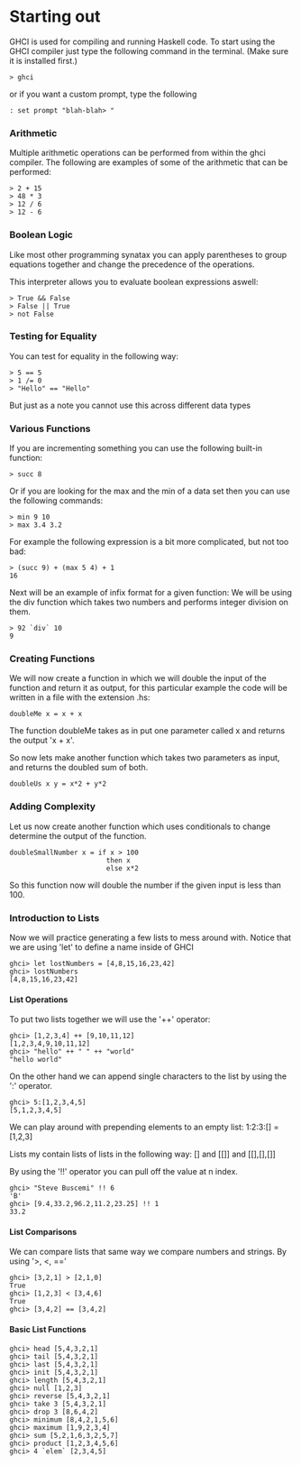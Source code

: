 # Starting out 

GHCI is used for compiling and running Haskell code.
To start using the GHCI compiler just type the following command in the terminal. (Make sure it is installed first.)

```
> ghci
```

or if you want a custom prompt, type the following

```
: set prompt "blah-blah> "
```

### Arithmetic
Multiple arithmetic operations can be performed from within the ghci compiler. The following are examples of some of the arithmetic that can be performed:

```
> 2 + 15
> 48 * 3
> 12 / 6
> 12 - 6
```

### Boolean Logic
Like most other programming synatax you can apply parentheses to group equations together and change the precedence of the operations.

This interpreter allows you to evaluate boolean expressions aswell:

```
> True && False
> False || True
> not False
```

### Testing for Equality
You can test for equality in the following way:

```
> 5 == 5
> 1 /= 0
> "Hello" == "Hello"
```

But just as a note you cannot use this across different data types

### Various Functions
If you are incrementing something you can use the following built-in function:

```
> succ 8
```

Or if you are looking for the max and the min of a data set then you can use the following commands:

```
> min 9 10
> max 3.4 3.2
```

For example the following expression is a bit more complicated, but not too bad:

```
> (succ 9) + (max 5 4) + 1
16
```

Next will be an example of infix format for a given function:
We will be using the div function which takes two numbers and performs integer division on them.

```
> 92 `div` 10 
9
```

### Creating Functions
We will now create a function in which we will double the input of the function and return it as output, for this particular example the code will be written in a file with the extension .hs:

```
doubleMe x = x + x
```

The function doubleMe takes as in put one parameter called x and returns the output 'x + x'.

So now lets make another function which takes two parameters as input, and returns the doubled sum of both.

```
doubleUs x y = x*2 + y*2
```

### Adding Complexity
Let us now create another function which uses conditionals to change determine the output of the function.

```
doubleSmallNumber x = if x > 100
                        then x
                        else x*2
```

So this function now will double the number if the given input is less than 100.

### Introduction to Lists
Now we will practice generating a few lists to mess around with.
Notice that we are using 'let' to define a name inside of GHCI

```
ghci> let lostNumbers = [4,8,15,16,23,42]
ghci> lostNumbers
[4,8,15,16,23,42]
```
#### List Operations
To put two lists together we will use the '++' operator:

```
ghci> [1,2,3,4] ++ [9,10,11,12]
[1,2,3,4,9,10,11,12]
ghci> "hello" ++ " " ++ "world"
"hello world"
```

On the other hand we can append single characters to the list by using the ':' operator.

```
ghci> 5:[1,2,3,4,5]
[5,1,2,3,4,5]
```

We can play around with prepending elements to an empty list:
1:2:3:[] = [1,2,3]

Lists my contain lists of lists in the following way:
[] and [[]] and [[],[],[]]

By using the '!!' operator you can pull off the value at n index.
```
ghci> "Steve Buscemi" !! 6
'B'
ghci> [9.4,33.2,96.2,11.2,23.25] !! 1
33.2
```
#### List Comparisons
We can compare lists that same way we compare numbers and strings.
By using '>, <, =='

```
ghci> [3,2,1] > [2,1,0]
True
ghci> [1,2,3] < [3,4,6]
True
ghci> [3,4,2] == [3,4,2]
```
#### Basic List Functions
```
ghci> head [5,4,3,2,1]
ghci> tail [5,4,3,2,1]
ghci> last [5,4,3,2,1]
ghci> init [5,4,3,2,1]
ghci> length [5,4,3,2,1]
ghci> null [1,2,3]
ghci> reverse [5,4,3,2,1]
ghci> take 3 [5,4,3,2,1]
ghci> drop 3 [8,6,4,2]
ghci> minimum [8,4,2,1,5,6]
ghci> maximum [1,9,2,3,4]
ghci> sum [5,2,1,6,3,2,5,7]
ghci> product [1,2,3,4,5,6]
ghci> 4 `elem` [2,3,4,5]
```












